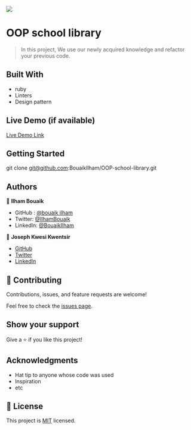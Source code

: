 ![](https://img.shields.io/badge/Microverse-blueviolet)

# OOP school library

> In this project, We use our newly acquired knowledge and refactor your previous code.

## Built With

- ruby
- Linters
- Design pattern

## Live Demo (if available)

[Live Demo Link](https://livedemo.com)

## Getting Started

git clone git@github.com:BouaikIlham/OOP-school-library.git

## Authors

👤 **Ilham Bouaik**

- GitHub : [@bouaik ilham](https://github.com/BouaikIlham)
- Twitter: [@IlhamBouaik](https://twitter.com/IlhamBouaik)
- LinkedIn: [@BouaikIlham](https://www.linkedin.com/in/bouaik-ilham-478478230/)

👤 **Joseph Kwesi Kwentsir**

- [GitHub](https://github.com/Kwentsir)
- [Twitter](https://twitter.com/jkwentsir)
- [LinkedIn](https://www.linkedin.com/in/josephkwentsir/)

## 🤝 Contributing

Contributions, issues, and feature requests are welcome!

Feel free to check the [issues page](../../issues/).

## Show your support

Give a ⭐️ if you like this project!

## Acknowledgments

- Hat tip to anyone whose code was used
- Inspiration
- etc

## 📝 License

This project is [MIT](./MIT.md) licensed.
